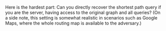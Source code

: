 Here is the hardest part: Can you directly recover the shortest path query if you are the server, having access to the original graph and all queries? (On a side note, this setting is somewhat realistic in scenarios such as Google Maps, where the whole routing map is available to the adversary.)
